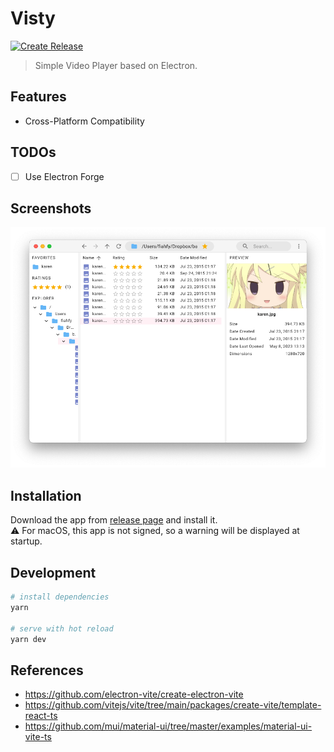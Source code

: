 # Visty

[![Create Release](https://github.com/fiahfy/visty/actions/workflows/create-release.yml/badge.svg)](https://github.com/fiahfy/visty/actions/workflows/create-release.yml)

> Simple Video Player based on Electron.

## Features

- Cross-Platform Compatibility

## TODOs

- [ ] Use Electron Forge

## Screenshots

![screenshot](.github/img/screenshot.png)

## Installation

Download the app from [release page](https://github.com/fiahfy/visty/releases) and install it.  
:warning: For macOS, this app is not signed, so a warning will be displayed at startup.

## Development

```bash
# install dependencies
yarn

# serve with hot reload
yarn dev
```

## References

- https://github.com/electron-vite/create-electron-vite
- https://github.com/vitejs/vite/tree/main/packages/create-vite/template-react-ts
- https://github.com/mui/material-ui/tree/master/examples/material-ui-vite-ts
